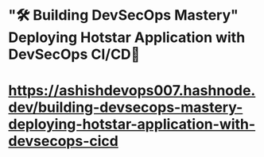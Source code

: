 # "🛠️ Building DevSecOps Mastery" Deploying Hotstar Application with DevSecOps CI/CD🚀

# https://ashishdevops007.hashnode.dev/building-devsecops-mastery-deploying-hotstar-application-with-devsecops-cicd
